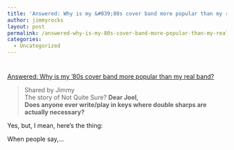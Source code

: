 ```yaml
---
title: 'Answered: Why is my &#039;80s cover band more popular than my real band?'
author: jimmyrocks
layout: post
permalink: /answered-why-is-my-80s-cover-band-more-popular-than-my-real-band/
categories:
  - Uncategorized
---
```

# 

[Answered: Why is my ’80s cover band more popular than my real band?][1]  
> Shared by Jimmy   
> The story of Not Quite Sure?
**Dear Joel,   
Does anyone ever write/play in keys where double sharps are actually necessary?**

Yes, but, I mean, here’s the thing: 

When people say,…

 [1]: http://feeds.feedburner.com/~r/PHXOnTheDownload/~3/498901614/answered-why-is-my-80s-cover-band-more-popular-than-my-real-band.aspx